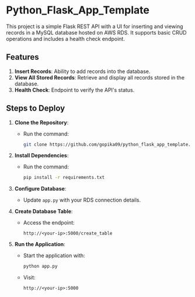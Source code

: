 # Python_Flask_App_Template

This project is a simple Flask REST API with a UI for inserting and viewing records in a MySQL database hosted on AWS RDS. It supports basic CRUD operations and includes a health check endpoint.

## Features

1. **Insert Records**: Ability to add records into the database.
2. **View All Stored Records**: Retrieve and display all records stored in the database.
3. **Health Check**: Endpoint to verify the API's status.

## Steps to Deploy

1. **Clone the Repository**:
   - Run the command: 
     ```bash
     git clone https://github.com/gopika09/python_flask_app_template.git
     ```

2. **Install Dependencies**:
   - Run the command: 
     ```bash
     pip install -r requirements.txt
     ```

3. **Configure Database**:
   - Update `app.py` with your RDS connection details.

4. **Create Database Table**:
   - Access the endpoint: 
     ```
     http://<your-ip>:5000/create_table
     ```

5. **Run the Application**:
   - Start the application with:
     ```bash
     python app.py
     ```
   - Visit: 
     ```
     http://<your-ip>:5000
     ```

